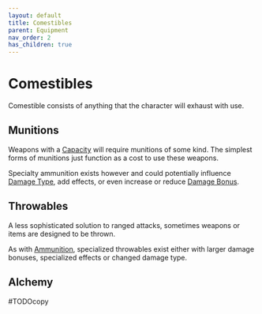 ```yaml
---
layout: default
title: Comestibles
parent: Equipment
nav_order: 2
has_children: true
---
```

# Comestibles
Comestible consists of anything that the character will exhaust with use.

## Munitions
Weapons with a [Capacity](Weapon-Traits#Capacity(X,%20Type)) will require munitions of some kind. The simplest forms of munitions just function as a cost to use these weapons.

Specialty ammunition exists however and could potentially influence [Damage Type](Weapons#Damage%20Type), add effects, or even increase or reduce [Damage Bonus](Weapons#Damage%20Bonus).

## Throwables
A less sophisticated solution to ranged attacks, sometimes weapons or items are designed to be thrown. 

As with [Ammunition](#Ammunition), specialized throwables exist either with larger damage bonuses, specialized effects or changed damage type.

## Alchemy
#TODOcopy 

